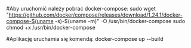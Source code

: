 #Aby uruchomić należy pobrać docker-compose:
sudo wget "https://github.com/docker/compose/releases/download/1.24.1/docker-compose-$(uname -s)-$(uname -m)" -O /usr/bin/docker-compose
sudo chmod +x /usr/bin/docker-compose

#Aplikację uruchamia się komendą:
docker-compose up --build